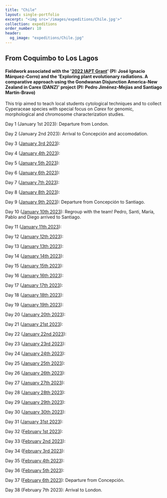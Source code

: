 ```yaml
---
title: "Chile"
layout: single-portfolio
excerpt: "<img src='/images/expeditions/Chile.jpg'>"
collection: expeditions
order_number: 10
header: 
  og_image: "expeditions/Chile.jpg"
---
```

<h2>From Coquimbo to Los Lagos</h2>
<h4>Fieldwork associated with the '<a href="https://jimarcor.github.io/research/2022%20IAPT%20Research%20Grant/">2022 IAPT Grant</a>' (PI: José Ignacio Márquez-Corro) and the 'Exploring plant evolutionary radiations. A comparative approach using the Gondwanan Disjunction America-New Zealand in Carex (DANZ)' project (PI: Pedro Jiménez-Mejías and Santiago Martín-Bravo)</h4>

This trip aimed to teach local students cytological techniques and to collect Cyperaceae species with special focus on <i>Carex</i> for genomic, morphological and chromosome characterization studies.

Day 1 (January 1st 2023): Departure from London.

Day 2 (January 2nd 2023): Arrival to Concepción and accomodation.

Day 3 ([January 3rd 2023](https://www.inaturalist.org/calendar/jimarcor/2023/1/3)):

Day 4 ([January 4th 2023](https://www.inaturalist.org/calendar/jimarcor/2023/1/4)):

Day 5 ([January 5th 2023](https://www.inaturalist.org/calendar/jimarcor/2023/1/5)):

Day 6 ([January 6th 2023](https://www.inaturalist.org/calendar/jimarcor/2023/1/6)):

Day 7 ([January 7th 2023](https://www.inaturalist.org/calendar/jimarcor/2023/1/7)):

Day 8 ([January 8th 2023](https://www.inaturalist.org/calendar/jimarcor/2023/1/8)):

Day 9 ([January 9th 2023](https://www.inaturalist.org/calendar/jimarcor/2023/1/9)): Departure from Concepción to Santiago.

Day 10 ([January 10th 2023](https://www.inaturalist.org/calendar/jimarcor/2023/1/10)): Regroup with the team! Pedro, Santi, María, Pablo and Diego arrived to Santiago.

Day 11 ([January 11th 2023](https://www.inaturalist.org/calendar/jimarcor/2023/1/11)):

Day 12 ([January 12th 2023](https://www.inaturalist.org/calendar/jimarcor/2023/1/12)):

Day 13 ([January 13th 2023](https://www.inaturalist.org/calendar/jimarcor/2023/1/13)):

Day 14 ([January 14th 2023](https://www.inaturalist.org/calendar/jimarcor/2023/1/14)):

Day 15 ([January 15th 2023](https://www.inaturalist.org/calendar/jimarcor/2023/1/15)):

Day 16 ([January 16th 2023](https://www.inaturalist.org/calendar/jimarcor/2023/1/16)):

Day 17 ([January 17th 2023](https://www.inaturalist.org/calendar/jimarcor/2023/1/17)):

Day 18 ([January 18th 2023](https://www.inaturalist.org/calendar/jimarcor/2023/1/18)):

Day 19 ([January 19th 2023](https://www.inaturalist.org/calendar/jimarcor/2023/1/19)):

Day 20 ([January 20th 2023](https://www.inaturalist.org/calendar/jimarcor/2023/1/20)):

Day 21 ([January 21st 2023](https://www.inaturalist.org/calendar/jimarcor/2023/1/21)):

Day 22 ([January 22nd 2023](https://www.inaturalist.org/calendar/jimarcor/2023/1/22)):

Day 23 ([January 23rd 2023](https://www.inaturalist.org/calendar/jimarcor/2023/1/23)):

Day 24 ([January 24th 2023](https://www.inaturalist.org/calendar/jimarcor/2023/1/24)):

Day 25 ([January 25th 2023](https://www.inaturalist.org/calendar/jimarcor/2023/1/25)):

Day 26 ([January 26th 2023](https://www.inaturalist.org/calendar/jimarcor/2023/1/26)):

Day 27 ([January 27th 2023](https://www.inaturalist.org/calendar/jimarcor/2023/1/27)):

Day 28 ([January 28th 2023](https://www.inaturalist.org/calendar/jimarcor/2023/1/28)):

Day 29 ([January 29th 2023](https://www.inaturalist.org/calendar/jimarcor/2023/1/29)):

Day 30 ([January 30th 2023](https://www.inaturalist.org/calendar/jimarcor/2023/1/30)):

Day 31 ([January 31st 2023](https://www.inaturalist.org/calendar/jimarcor/2023/1/31)):

Day 32 ([February 1st 2023](https://www.inaturalist.org/calendar/jimarcor/2023/2/1)):

Day 33 ([February 2nd 2023](https://www.inaturalist.org/calendar/jimarcor/2023/2/2)):

Day 34 ([February 3rd 2023](https://www.inaturalist.org/calendar/jimarcor/2023/2/3)):

Day 35 ([February 4th 2023](https://www.inaturalist.org/calendar/jimarcor/2023/2/4)):

Day 36 ([February 5th 2023](https://www.inaturalist.org/calendar/jimarcor/2023/2/5)):

Day 37 ([February 6th 2023](https://www.inaturalist.org/calendar/jimarcor/2023/2/6)): Departure from Concepción.

Day 38 (February 7th 2023): Arrival to London.

